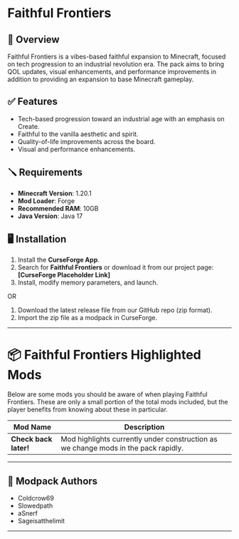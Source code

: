 # Faithful Frontiers

## 📄 Overview

Faithful Frontiers is a vibes-based faithful expansion to Minecraft, focused on tech progression to an industrial revolution era. The pack aims to bring QOL updates, visual enhancements, and performance improvements in addition to providing an expansion to base Minecraft gameplay.

## ✅ Features

- Tech-based progression toward an industrial age with an emphasis on Create.
- Faithful to the vanilla aesthetic and spirit.
- Quality-of-life improvements across the board.
- Visual and performance enhancements.

## 🪛 Requirements

- **Minecraft Version**: 1.20.1  
- **Mod Loader**: Forge  
- **Recommended RAM**: 10GB
- **Java Version**: Java 17

## 🖥️ Installation

1. Install the **CurseForge App**.
2. Search for **Faithful Frontiers** or download it from our project page: **[CurseForge Placeholder Link]**
3. Install, modify memory parameters, and launch.

OR

1. Download the latest release file from our GitHub repo (zip format).
2. Import the zip file as a modpack in CurseForge.

---

# 📦 Faithful Frontiers Highlighted Mods

Below are some mods you should be aware of when playing Faithful Frontiers. These are only a small portion of the total mods included, but the player benefits from knowing about these in particular.

| **Mod Name** | **Description** |
|--------------|-----------------|
| **Check back later!** | Mod highlights currently under construction as we change mods in the pack rapidly. |

---

## 🎥 Modpack Authors

- Coldcrow69  
- Slowedpath  
- aSnerf
- Sageisatthelimit

---
